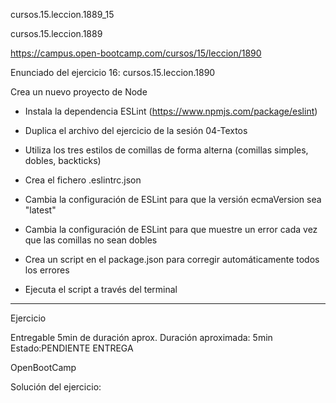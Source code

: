 cursos.15.leccion.1889_15

cursos.15.leccion.1889

https://campus.open-bootcamp.com/cursos/15/leccion/1890


Enunciado del ejercicio 16:   cursos.15.leccion.1890

Crea un nuevo proyecto de Node

- Instala la dependencia ESLint (https://www.npmjs.com/package/eslint)

- Duplica el archivo del ejercicio de la sesión 04-Textos

- Utiliza los tres estilos de comillas de forma alterna (comillas simples, dobles, backticks)

- Crea el fichero .eslintrc.json

- Cambia la configuración de ESLint para que la versión ecmaVersion sea "latest"

- Cambia la configuración de ESLint para que muestre un error cada vez que las comillas no sean dobles

- Crea un script en el package.json para corregir automáticamente todos los errores

- Ejecuta el script a través del terminal


-----------------------------------------

Ejercicio 

Entregable
5min de duración aprox.
Duración aproximada: 5min
Estado:PENDIENTE ENTREGA


OpenBootCamp

Solución del ejercicio:










